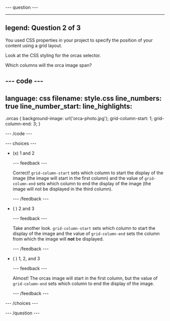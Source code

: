\--- question ---

---

## legend: Question 2 of 3

You used CSS properties in your project to specify the position of your content using a grid layout.

Look at the CSS styling for the orcas selector.

Which columns will the orca image span?

## --- code ---

language: css
filename: style.css
line_numbers: true
line_number_start:
line_highlights:
-----------------------------------------------------

.orcas {
background-image: url('orca-photo.jpg');
grid-column-start: 1;
grid-column-end: 3;
}

\--- /code ---

\--- choices ---

- (x) 1 and 2

  \--- feedback ---

  Correct! `grid-column-start` sets which column to start the display of the image (the image will start in the first column) and the value of `grid-column-end` sets which column to end the display of the image (the image will not be displayed in the third column).

  \--- /feedback ---

- ( ) 2 and 3

  \--- feedback ---

  Take another look. `grid-column-start` sets which column to start the display of the image and the value of `grid-column-end` sets the column from which the image will **not** be displayed.

  \--- /feedback ---

- ( ) 1, 2, and 3

  \--- feedback ---

  Almost! The orcas image will start in the first column, but the value of `grid-column-end` sets which column to end the display of the image.

  \--- /feedback ---

\--- /choices ---

\--- /question ---
